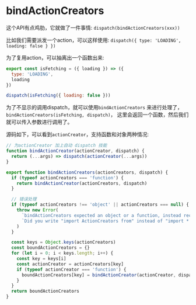 # bindActionCreators
这个API有点鸡肋，它就做了一件事情: `dispatch(bindActionCreators(xxx))`

比如我们需要派发一个action，可以这样使用: `dispatch({ type: 'LOADING', loading: false } })`

为了复用action，可以抽离出一个函数出来:
```javascript
export const isFetching = ({ loading }) => ({
  type: 'LOADING',
  loading
})

dispatch(isFetching({ loading: false }))
```

为了不显示的调用dispatch，就可以使用`bindActionCreators` 来进行处理了，`bindActionCreators(isFetching, dispatch)`，
这里会返回一个函数，然后我们就可以传入参数进行调用了。


源码如下，可以看到`actionCreator`，支持函数和对象两种情况:
```javascript
// 为actionCreator 加上自动 dispatch 技能
function bindActionCreator(actionCreator, dispatch) {
  return (...args) => dispatch(actionCreator(...args))
}

export function bindActionCreators(actionCreators, dispatch) {
  if (typeof actionCreators === 'function') {
    return bindActionCreator(actionCreators, dispatch)
  }

  // 错误处理
  if (typeof actionCreators !== 'object' || actionCreators === null) {
    throw new Error(
      `bindActionCreators expected an object or a function, instead received ${actionCreators === null ? 'null' : typeof actionCreators}. ` +
      `Did you write "import ActionCreators from" instead of "import * as ActionCreators from"?`
    )
  }

  const keys = Object.keys(actionCreators)
  const boundActionCreators = {}
  for (let i = 0; i < keys.length; i++) {
    const key = keys[i]
    const actionCreator = actionCreators[key]
    if (typeof actionCreator === 'function') {
      boundActionCreators[key] = bindActionCreator(actionCreator, dispatch)   // 循环遍历，进行dispatch
    }
  }
  return boundActionCreators
}
```
